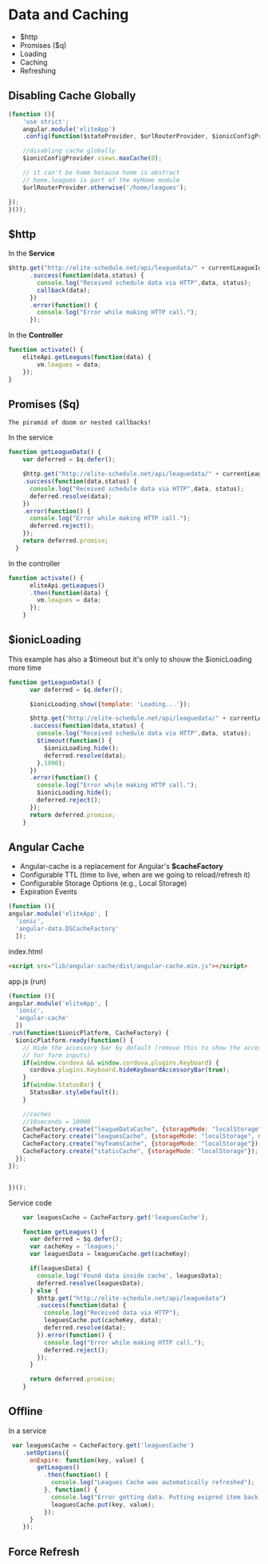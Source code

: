 # Data and Caching

+ $http
+ Promises ($q)
+ Loading
+ Caching
+ Refreshing

## Disabling Cache Globally

```javascript
(function (){
    'use strict';
    angular.module('eliteApp')
    .config(function($stateProvider, $urlRouterProvider, $ionicConfigProvider){

    //disabling cache globally
    $ionicConfigProvider.views.maxCache(0);

    // it can't be home because home is abstract
    // home.leagues is part of the myHome module
    $urlRouterProvider.otherwise('/home/leagues');

});
}());
```

## $http

In the **Service**

```javascript
$http.get("http://elite-schedule.net/api/leaguedata/" + currentLeagueId)
      .success(function(data,status) {
        console.log("Received schedule data via HTTP",data, status);
        callback(data);
      })
      .error(function() {
        console.log("Error while making HTTP call.");
      });
```

In the **Controller**

```javascript
function activate() {
    eliteApi.getLeagues(function(data) {
        vm.leagues = data;
    });
}
```

## Promises ($q)

```The piramid of doom or nested callbacks!```

In the service

```javascript
function getLeagueData() {
    var deferred = $q.defer();

    $http.get("http://elite-schedule.net/api/leaguedata/" + currentLeagueId)
    .success(function(data,status) {
      console.log("Received schedule data via HTTP",data, status);
      deferred.resolve(data);
    })
    .error(function() {
      console.log("Error while making HTTP call.");
      deferred.reject();
    });
    return deferred.promise;
  }
```

In the controller

```javascript
function activate() {
      eliteApi.getLeagues()
      .then(function(data) {
        vm.leagues = data;
      });
    }
```

## $ionicLoading

This example has also a $timeout but it's only to shouw the $ionicLoading more time

```javascript
function getLeagueData() {
      var deferred = $q.defer();

      $ionicLoading.show({template: 'Loading...'});

      $http.get("http://elite-schedule.net/api/leaguedata/" + currentLeagueId)
      .success(function(data,status) {
        console.log("Received schedule data via HTTP",data, status);
        $timeout(function() {
          $ionicLoading.hide();
          deferred.resolve(data);
        },1000);
      })
      .error(function() {
        console.log("Error while making HTTP call.");
        $ionicLoading.hide();
        deferred.reject();
      });
      return deferred.promise;
    }
```

## Angular Cache

+ Angular-cache is a replacement for Angular's **$cacheFactory**
+ Configurable TTL (time to live, when are we going to reload/refresh it)
+ Configurable Storage Options (e.g., Local Storage)
+ Expiration Events

```javascript
(function (){
angular.module('eliteApp', [
  'ionic',
  'angular-data.DSCacheFactory'
  ]);
```

index.html

```html
<script src="lib/angular-cache/dist/angular-cache.min.js"></script>
```

app.js (run)

```javascript
(function (){
angular.module('eliteApp', [
  'ionic',
  'angular-cache'
  ])
.run(function($ionicPlatform, CacheFactory) {
  $ionicPlatform.ready(function() {
    // Hide the accessory bar by default (remove this to show the accessory bar above the keyboard
    // for form inputs)
    if(window.cordova && window.cordova.plugins.Keyboard) {
      cordova.plugins.Keyboard.hideKeyboardAccessoryBar(true);
    }
    if(window.StatusBar) {
      StatusBar.styleDefault();
    }

    //caches
    //10seconds = 10000
    CacheFactory.create("leagueDataCache", {storageMode: "localStorage", maxAge: 10000, deleteOnExpire: "agressive"});
    CacheFactory.create("leaguesCache", {storageMode: "localStorage", maxAge: 10000, deleteOnExpire: "agressive"});
    CacheFactory.create("myTeamsCache", {storageMode: "localStorage"});
    CacheFactory.create("staticCache", {storageMode: "localStorage"});
  });
});


})();
```

Service code

```javascript
    var leaguesCache = CacheFactory.get('leaguesCache');

    function getLeagues() {
      var deferred = $q.defer();
      var cacheKey = 'leagues;'
      var leaguesData = leaguesCache.get(cacheKey);

      if(leaguesData) {
        console.log('Found data inside cache', leaguesData);
        deferred.resolve(leaguesData);
      } else {
        $http.get("http://elite-schedule.net/api/leaguedata")
        .success(function(data) {
          console.log("Received data via HTTP");
          leaguesCache.put(cacheKey, data);
          deferred.resolve(data);
        }).error(function() {
          console.log("Error while making HTTP call.");
          deferred.reject();
        });
      }

      return deferred.promise;
    }
```

## Offline

In a service

```javascript
 var leaguesCache = CacheFactory.get('leaguesCache')
    .setOptions({
      onExpire: function(key, value) {
        getLeagues()
          .then(function() {
            console.log("Leagues Cache was automatically refreshed");
          }, function() {
            console.log("Error getting data. Putting exipred item back into the cache", new Date());
            leaguesCache.put(key, value);
          });
      }
    });
```

## Force Refresh

